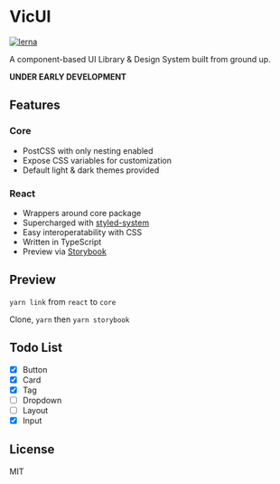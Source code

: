 # VicUI

[![lerna](https://img.shields.io/badge/maintained%20with-lerna-cc00ff.svg)](https://lerna.js.org/)

A component-based UI Library & Design System built from ground up.

**UNDER EARLY DEVELOPMENT**

## Features

### Core

- PostCSS with only nesting enabled
- Expose CSS variables for customization
- Default light & dark themes provided

### React

- Wrappers around core package
- Supercharged with [styled-system](https://styled-system.com)
- Easy interoperatability with CSS
- Written in TypeScript
- Preview via [Storybook](https://storybook.js.org)

## Preview

`yarn link` from `react` to `core`

Clone, `yarn` then `yarn storybook`

## Todo List

- [x] Button
- [x] Card
- [x] Tag
- [ ] Dropdown
- [ ] Layout
- [x] Input

## License

MIT
